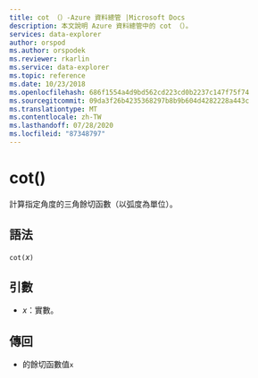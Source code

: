 ```yaml
---
title: cot （）-Azure 資料總管 |Microsoft Docs
description: 本文說明 Azure 資料總管中的 cot （）。
services: data-explorer
author: orspod
ms.author: orspodek
ms.reviewer: rkarlin
ms.service: data-explorer
ms.topic: reference
ms.date: 10/23/2018
ms.openlocfilehash: 686f1554a4d9bd562cd223cd0b2237c147f75f74
ms.sourcegitcommit: 09da3f26b4235368297b8b9b604d4282228a443c
ms.translationtype: MT
ms.contentlocale: zh-TW
ms.lasthandoff: 07/28/2020
ms.locfileid: "87348797"
---
```

# <a name="cot"></a>cot()

計算指定角度的三角餘切函數（以弧度為單位）。

## <a name="syntax"></a>語法

`cot(`*x*`)`

## <a name="arguments"></a>引數

* *x*：實數。

## <a name="returns"></a>傳回

* 的餘切函數值`x`